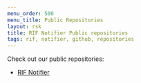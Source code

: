 ```yaml
---
menu_order: 500
menu_title: Public Repositories
layout: rsk
title: RIF Notifier Public repositories
tags: rif, notifier, github, repositories
---
```


Check out our public repositories:

- [RIF Notifier](https://github.com/rsksmart/rif-notifier)
